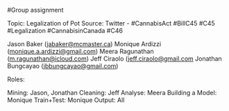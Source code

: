 #Group assignment

Topic: Legalization of Pot
Source: Twitter - 
#CannabisAct
#BillC45
#C45
#Legalization
#CannabisinCanada
#C46

Jason Baker  (jabaker@mcmaster.ca)
Monique Ardizzi (monique.a.ardizzi@gmail.com)
Meera Ragunathan (m.ragunathan@icloud.com)
Jeff Ciraolo (jeff.ciraolo@gmail.com
Jonathan Bungcayao (jbbungcayao@gmail.com)







Roles:

Mining: Jason, Jonathan
Cleaning: Jeff
Analyse: Meera
Building a Model: Monique
Train+Test: Monique
Output: All
